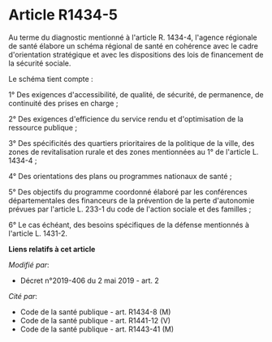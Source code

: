 # Article R1434-5

Au terme du diagnostic mentionné à l'article R. 1434-4, l'agence régionale de santé élabore un schéma régional de santé en
cohérence avec le cadre d'orientation stratégique et avec les dispositions des lois de financement de la sécurité sociale.

Le schéma tient compte :

1° Des exigences d'accessibilité, de qualité, de sécurité, de permanence, de continuité des prises en charge ;

2° Des exigences d'efficience du service rendu et d'optimisation de la ressource publique ;

3° Des spécificités des quartiers prioritaires de la politique de la ville, des zones de revitalisation rurale et des zones
mentionnées au 1° de l'article L. 1434-4 ;

4° Des orientations des plans ou programmes nationaux de santé ;

5° Des objectifs du programme coordonné élaboré par les conférences départementales des financeurs de la prévention de la
perte d'autonomie prévues par l'article L. 233-1 du code de l'action sociale et des familles ;

6° Le cas échéant, des besoins spécifiques de la défense mentionnés à l'article L. 1431-2.

**Liens relatifs à cet article**

_Modifié par_:

  - Décret n°2019-406 du 2 mai 2019 - art. 2

_Cité par_:

  - Code de la santé publique - art. R1434-8 (M)
  - Code de la santé publique - art. R1441-12 (V)
  - Code de la santé publique - art. R1443-41 (M)
